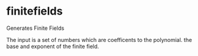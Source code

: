 finitefields
============

Generates Finite Fields

The input is  a set of numbers which are coefficents to the polynomial. the base and exponent of the finite field.
